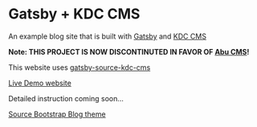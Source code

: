 # Gatsby + KDC CMS

An example blog site that is built with [Gatsby](https://www.gatsbyjs.org/) and [KDC CMS](https://github.com/ianpogi5/kdc-cms/)

**Note: THIS PROJECT IS NOW DISCONTINUTED IN FAVOR OF [Abu CMS](https://github.com/kdcio/abu)!**

This website uses [gatsby-source-kdc-cms](https://github.com/ianpogi5/gatsby-source-kdc-cms)

[Live Demo website](https://gatsby-blog-kdc-cms.netlify.com/)

Detailed instruction coming soon...

[Source Bootstrap Blog theme](https://github.com/BlackrockDigital/startbootstrap-clean-blog)
